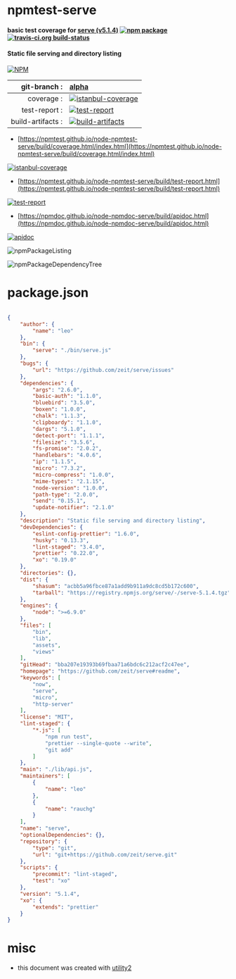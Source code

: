 # npmtest-serve

#### basic test coverage for  [serve (v5.1.4)](https://github.com/zeit/serve#readme)  [![npm package](https://img.shields.io/npm/v/npmtest-serve.svg?style=flat-square)](https://www.npmjs.org/package/npmtest-serve) [![travis-ci.org build-status](https://api.travis-ci.org/npmtest/node-npmtest-serve.svg)](https://travis-ci.org/npmtest/node-npmtest-serve)

#### Static file serving and directory listing

[![NPM](https://nodei.co/npm/serve.png?downloads=true&downloadRank=true&stars=true)](https://www.npmjs.com/package/serve)

| git-branch : | [alpha](https://github.com/npmtest/node-npmtest-serve/tree/alpha)|
|--:|:--|
| coverage : | [![istanbul-coverage](https://npmtest.github.io/node-npmtest-serve/build/coverage.badge.svg)](https://npmtest.github.io/node-npmtest-serve/build/coverage.html/index.html)|
| test-report : | [![test-report](https://npmtest.github.io/node-npmtest-serve/build/test-report.badge.svg)](https://npmtest.github.io/node-npmtest-serve/build/test-report.html)|
| build-artifacts : | [![build-artifacts](https://npmtest.github.io/node-npmtest-serve/glyphicons_144_folder_open.png)](https://github.com/npmtest/node-npmtest-serve/tree/gh-pages/build)|

- [https://npmtest.github.io/node-npmtest-serve/build/coverage.html/index.html](https://npmtest.github.io/node-npmtest-serve/build/coverage.html/index.html)

[![istanbul-coverage](https://npmtest.github.io/node-npmtest-serve/build/screenCapture.buildCi.browser.%252Ftmp%252Fbuild%252Fcoverage.lib.html.png)](https://npmtest.github.io/node-npmtest-serve/build/coverage.html/index.html)

- [https://npmtest.github.io/node-npmtest-serve/build/test-report.html](https://npmtest.github.io/node-npmtest-serve/build/test-report.html)

[![test-report](https://npmtest.github.io/node-npmtest-serve/build/screenCapture.buildCi.browser.%252Ftmp%252Fbuild%252Ftest-report.html.png)](https://npmtest.github.io/node-npmtest-serve/build/test-report.html)

- [https://npmdoc.github.io/node-npmdoc-serve/build/apidoc.html](https://npmdoc.github.io/node-npmdoc-serve/build/apidoc.html)

[![apidoc](https://npmdoc.github.io/node-npmdoc-serve/build/screenCapture.buildCi.browser.%252Ftmp%252Fbuild%252Fapidoc.html.png)](https://npmdoc.github.io/node-npmdoc-serve/build/apidoc.html)

![npmPackageListing](https://npmtest.github.io/node-npmtest-serve/build/screenCapture.npmPackageListing.svg)

![npmPackageDependencyTree](https://npmtest.github.io/node-npmtest-serve/build/screenCapture.npmPackageDependencyTree.svg)



# package.json

```json

{
    "author": {
        "name": "leo"
    },
    "bin": {
        "serve": "./bin/serve.js"
    },
    "bugs": {
        "url": "https://github.com/zeit/serve/issues"
    },
    "dependencies": {
        "args": "2.6.0",
        "basic-auth": "1.1.0",
        "bluebird": "3.5.0",
        "boxen": "1.0.0",
        "chalk": "1.1.3",
        "clipboardy": "1.1.0",
        "dargs": "5.1.0",
        "detect-port": "1.1.1",
        "filesize": "3.5.6",
        "fs-promise": "2.0.2",
        "handlebars": "4.0.6",
        "ip": "1.1.5",
        "micro": "7.3.2",
        "micro-compress": "1.0.0",
        "mime-types": "2.1.15",
        "node-version": "1.0.0",
        "path-type": "2.0.0",
        "send": "0.15.1",
        "update-notifier": "2.1.0"
    },
    "description": "Static file serving and directory listing",
    "devDependencies": {
        "eslint-config-prettier": "1.6.0",
        "husky": "0.13.3",
        "lint-staged": "3.4.0",
        "prettier": "0.22.0",
        "xo": "0.19.0"
    },
    "directories": {},
    "dist": {
        "shasum": "acbb5a96fbce87a1add9b911a9dc8cd5b172c600",
        "tarball": "https://registry.npmjs.org/serve/-/serve-5.1.4.tgz"
    },
    "engines": {
        "node": ">=6.9.0"
    },
    "files": [
        "bin",
        "lib",
        "assets",
        "views"
    ],
    "gitHead": "bba207e19393b69fbaa71a6bdc6c212acf2c47ee",
    "homepage": "https://github.com/zeit/serve#readme",
    "keywords": [
        "now",
        "serve",
        "micro",
        "http-server"
    ],
    "license": "MIT",
    "lint-staged": {
        "*.js": [
            "npm run test",
            "prettier --single-quote --write",
            "git add"
        ]
    },
    "main": "./lib/api.js",
    "maintainers": [
        {
            "name": "leo"
        },
        {
            "name": "rauchg"
        }
    ],
    "name": "serve",
    "optionalDependencies": {},
    "repository": {
        "type": "git",
        "url": "git+https://github.com/zeit/serve.git"
    },
    "scripts": {
        "precommit": "lint-staged",
        "test": "xo"
    },
    "version": "5.1.4",
    "xo": {
        "extends": "prettier"
    }
}
```



# misc
- this document was created with [utility2](https://github.com/kaizhu256/node-utility2)
